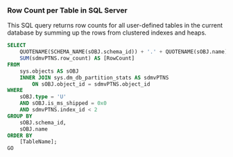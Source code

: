 ### Row Count per Table in SQL Server

This SQL query returns row counts for all user-defined tables in the current database by summing up the rows from clustered indexes and heaps.

```sql
SELECT 
    QUOTENAME(SCHEMA_NAME(sOBJ.schema_id)) + '.' + QUOTENAME(sOBJ.name) AS [TableName],
    SUM(sdmvPTNS.row_count) AS [RowCount]
FROM 
    sys.objects AS sOBJ
    INNER JOIN sys.dm_db_partition_stats AS sdmvPTNS
        ON sOBJ.object_id = sdmvPTNS.object_id
WHERE 
    sOBJ.type = 'U' 
    AND sOBJ.is_ms_shipped = 0x0 
    AND sdmvPTNS.index_id < 2
GROUP BY 
    sOBJ.schema_id,
    sOBJ.name
ORDER BY 
    [TableName];
GO
